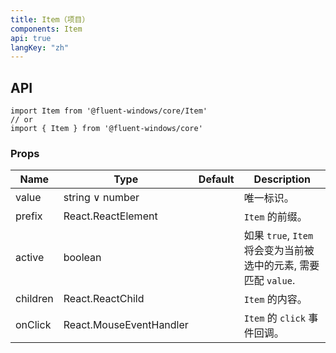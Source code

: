 ```yaml
---
title: Item（项目）
components: Item
api: true
langKey: "zh"
---
```


## API

```
import Item from '@fluent-windows/core/Item'
// or
import { Item } from '@fluent-windows/core'
```

### Props

| Name | Type | Default | Description |
| --- | --- | --- | --- |
| value | string &or; number |  | 唯一标识。 |
| prefix | React.ReactElement |  | `Item` 的前缀。 |
| active | boolean |  | 如果 `true`, `Item` 将会变为当前被选中的元素, 需要匹配 `value`. |
| children | React.ReactChild |  | `Item` 的内容。 |
| onClick | React.MouseEventHandler |  | `Item` 的 `click` 事件回调。 |
